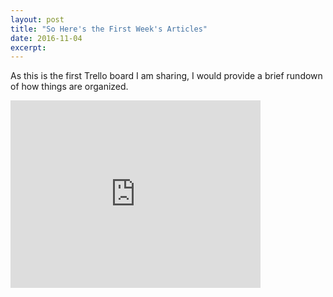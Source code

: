 ```yaml
---
layout: post
title: "So Here's the First Week's Articles"
date: 2016-11-04
excerpt: 
---
```


As this is the first Trello board I am sharing, I would provide a brief rundown of how things are organized.

<iframe src="https://trello.com/b/jZeQ2RWt.html" width="400" height="300" frameborder="0" style="border:0" allowfullscreen></iframe>

